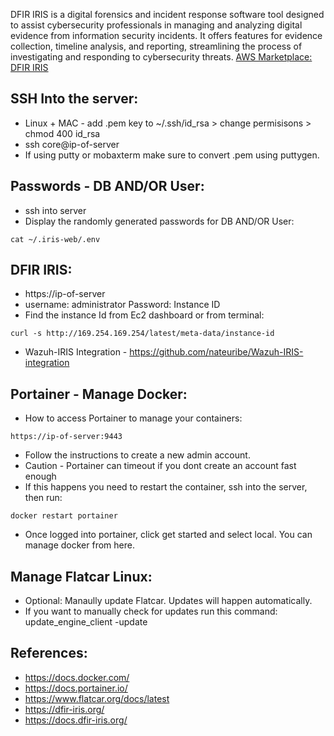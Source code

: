 DFIR IRIS is a digital forensics and incident response software tool designed to assist cybersecurity professionals in 
managing and analyzing digital evidence from information security incidents. It offers features for evidence collection, 
timeline analysis, and reporting, streamlining the process of investigating and responding to cybersecurity threats.
[AWS Marketplace: DFIR IRIS ](https://aws.amazon.com/marketplace/pp/prodview-jbgytgbtdymze)

SSH Into the server:
--------------------
* Linux + MAC - add .pem key to ~/.ssh/id_rsa > change permisisons > chmod 400 id_rsa
* ssh core@ip-of-server 
* If using putty or mobaxterm make sure to convert .pem using puttygen.

Passwords - DB AND/OR User:
----------------------------
* ssh into server
* Display the randomly generated passwords for DB AND/OR User:
```
cat ~/.iris-web/.env
```

DFIR IRIS:
------------
* https://ip-of-server
* username: administrator Password: Instance ID 
* Find the instance Id from Ec2 dashboard or from terminal:
```
curl -s http://169.254.169.254/latest/meta-data/instance-id
```
* Wazuh-IRIS Integration - https://github.com/nateuribe/Wazuh-IRIS-integration

Portainer - Manage Docker:
---------------------------
* How to access Portainer to manage your containers:
```
https://ip-of-server:9443
```
* Follow the instructions to create a new admin account. 
* Caution - Portainer can timeout if you dont create an account fast enough
* If this happens you need to restart the container, ssh into the server, then run:
```
docker restart portainer
```
* Once logged into portainer, click get started and select local. You can manage docker from here. 

Manage Flatcar Linux: 
---------------------
* Optional: Manaully update Flatcar. Updates will happen automatically. 
* If you want to manually check for updates run this command: update_engine_client -update


References:
-----------
* https://docs.docker.com/
* https://docs.portainer.io/
* https://www.flatcar.org/docs/latest
* https://dfir-iris.org/
* https://docs.dfir-iris.org/
